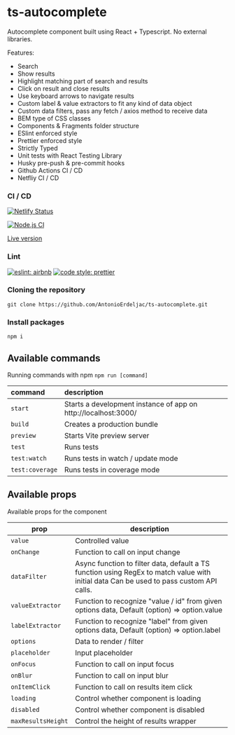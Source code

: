 # ts-autocomplete

Autocomplete component built using React + Typescript. No external libraries.

Features:

- Search
- Show results
- Highlight matching part of search and results
- Click on result and close results
- Use keyboard arrows to navigate results
- Custom label & value extractors to fit any kind of data object
- Custom data filters, pass any fetch / axios method to receive data
- BEM type of CSS classes
- Components & Fragments folder structure
- ESlint enforced style
- Prettier enforced style
- Strictly Typed
- Unit tests with React Testing Library
- Husky pre-push & pre-commit hooks
- Github Actions CI / CD
- Netfliy CI / CD

### CI / CD

[![Netlify Status](https://api.netlify.com/api/v1/badges/110ec474-2f3c-4785-9ff8-156c29d5dfa2/deploy-status)](https://app.netlify.com/sites/splendorous-baklava-4774d0/deploys)

[![Node.js CI](https://github.com/AntonioErdeljac/ts-autocomplete/actions/workflows/node.js.yml/badge.svg)](https://github.com/AntonioErdeljac/ts-autocomplete/actions/workflows/node.js.yml)

[Live version](https://splendorous-baklava-4774d0.netlify.app/)

### Lint

[![eslint: airbnb](https://img.shields.io/badge/Eslint-Airbnb-red?logo=airbnb&style=flat)](https://github.com/airbnb/javascript)
[![code style: prettier](https://img.shields.io/badge/Code%20Style-Prettier-red?logo=prettier&style=flat)](https://github.com/prettier/prettier)

### Cloning the repository

```shell
git clone https://github.com/AntonioErdeljac/ts-autocomplete.git
```

### Install packages

```shell
npm i
```

## Available commands

Running commands with npm `npm run [command]`

| command         | description                                                    |
| :-------------- | :------------------------------------------------------------- |
| `start`         | Starts a development instance of app on http://localhost:3000/ |
| `build`         | Creates a production bundle                                    |
| `preview`       | Starts Vite preview server                                     |
| `test`          | Runs tests                                                     |
| `test:watch`    | Runs tests in watch / update mode                              |
| `test:coverage` | Runs tests in coverage mode                                    |

## Available props

Available props for the component

| prop               | description                                                                                                                             |
| ------------------ | --------------------------------------------------------------------------------------------------------------------------------------- |
| `value`            | Controlled value                                                                                                                        |
| `onChange`         | Function to call on input change                                                                                                        |
| `dataFilter`       | Async function to filter data, default a TS function using RegEx to match value with initial data Can be used to pass custom API calls. |
| `valueExtractor`   | Function to recognize "value / id" from given options data, Default (option) => option.value                                            |
| `labelExtractor`   | Function to recognize "label" from given options data, Default (option) => option.label                                                 |
| `options`          | Data to render / filter                                                                                                                 |
| `placeholder`      | Input placeholder                                                                                                                       |
| `onFocus`          | Function to call on input focus                                                                                                         |
| `onBlur`           | Function to call on input blur                                                                                                          |
| `onItemClick`      | Function to call on results item click                                                                                                  |
| `loading`          | Control whether component is loading                                                                                                    |
| `disabled`         | Control whether component is disabled                                                                                                   |
| `maxResultsHeight` | Control the height of results wrapper                                                                                                   |

